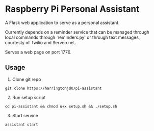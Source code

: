 # Raspberry Pi Personal Assistant

A Flask web application to serve as a personal assistant. 

Currently depends on a reminder service that can be managed through local commands through 'reminders.py' or through text messages, courtesty of Twilio and Serveo.net.

Serves a web page on port 1776.


## Usage

1. Clone git repo  
```
git clone https://harringtonjd0/pi-assistant
```  
2. Run setup script  
```
cd pi-assistant && chmod u+x setup.sh && ./setup.sh
```  
3. Start service  
```
assistant start
```  

